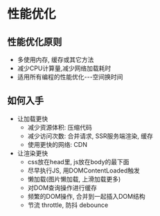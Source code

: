 # 性能优化

## 性能优化原则

+ 多使用内存, 缓存或其它方法
+ 减少CPU计算量,减少网络加载耗时
+ 适用所有编程的性能优化---空间换时间

## 如何入手

+ 让加载更快
  + 减少资源体积: 压缩代码
  + 减少访问次数: 合并请求, SSR服务端渲染, 缓存
  + 使用更快的网络: CDN
+ 让渲染更快
  + css放在head里, js放在body的最下面
  + 尽早执行JS, 用DOMContentLoaded触发
  + 懒加载(图片懒加载, 上滑加载更多)
  + 对DOM查询操作进行缓存
  + 频繁的DOM操作, 合并到一起插入DOM结构
  + 节流 throttle, 防抖 debounce
